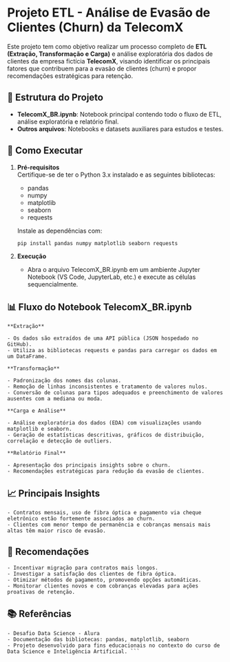 # Projeto ETL - Análise de Evasão de Clientes (Churn) da TelecomX

Este projeto tem como objetivo realizar um processo completo de **ETL (Extração, Transformação e Carga)** e análise exploratória dos dados de clientes da empresa fictícia **TelecomX**, visando identificar os principais fatores que contribuem para a evasão de clientes (churn) e propor recomendações estratégicas para retenção.

## 📁 Estrutura do Projeto

- **TelecomX_BR.ipynb**: Notebook principal contendo todo o fluxo de ETL, análise exploratória e relatório final.
- **Outros arquivos**: Notebooks e datasets auxiliares para estudos e testes.

## 🚀 Como Executar

1. **Pré-requisitos**  
   Certifique-se de ter o Python 3.x instalado e as seguintes bibliotecas:
   - pandas
   - numpy
   - matplotlib
   - seaborn
   - requests

   Instale as dependências com:
   ```bash
   pip install pandas numpy matplotlib seaborn requests

2. **Execução**
    - Abra o arquivo TelecomX_BR.ipynb em um ambiente Jupyter Notebook (VS Code, JupyterLab, etc.) e execute as células sequencialmente.

## 📊 Fluxo do Notebook TelecomX_BR.ipynb
    **Extração**

    - Os dados são extraídos de uma API pública (JSON hospedado no GitHub).
    - Utiliza as bibliotecas requests e pandas para carregar os dados em um DataFrame.

    **Transformação**

    - Padronização dos nomes das colunas.
    - Remoção de linhas inconsistentes e tratamento de valores nulos.
    - Conversão de colunas para tipos adequados e preenchimento de valores ausentes com a mediana ou moda.

    **Carga e Análise**

    - Análise exploratória dos dados (EDA) com visualizações usando matplotlib e seaborn.
    - Geração de estatísticas descritivas, gráficos de distribuição, correlação e detecção de outliers.

    **Relatório Final**

    - Apresentação dos principais insights sobre o churn.
    - Recomendações estratégicas para redução da evasão de clientes.

## 📈 Principais Insights
    - Contratos mensais, uso de fibra óptica e pagamento via cheque eletrônico estão fortemente associados ao churn.
    - Clientes com menor tempo de permanência e cobranças mensais mais altas têm maior risco de evasão.

## 📝 Recomendações
    - Incentivar migração para contratos mais longos.
    - Investigar a satisfação dos clientes de fibra óptica.
    - Otimizar métodos de pagamento, promovendo opções automáticas.
    - Monitorar clientes novos e com cobranças elevadas para ações proativas de retenção.

## 📚 Referências
    - Desafio Data Science - Alura
    - Documentação das bibliotecas: pandas, matplotlib, seaborn
    - Projeto desenvolvido para fins educacionais no contexto do curso de Data Science e Inteligência Artificial. ```
